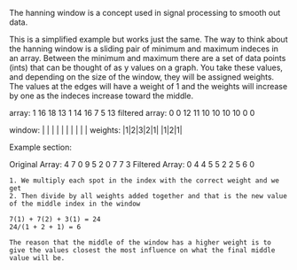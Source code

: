 The hanning window is a concept used in signal processing to smooth out data.

This is a simplified example but works just the same.  The way to think about the hanning window is a sliding pair of minimum and maximum
indeces in an array.  Between the minimum and maximum there are a set of data points (ints) that can be thought of as y values on a graph.
You take these values, and depending on the size of the window, they will be assigned weights.  The values at the edges will have a weight
of 1 and the weights will increase by one as the indeces increase toward the middle.

array:          1 16 18 13 1 14 16 7 5 13
filtered array: 0 0 12 11 10 10 10 10 0 0

window:   | | | | | |           | | | |
weights:  |1|2|3|2|1|           |1|2|1|

Example section:

Original Array: 
4 7 0 9 5 2 0 7 7 3 
Filtered Array: 
0 4 4 5 5 2 2 5 6 0 
    
    1. We multiply each spot in the index with the correct weight and we get  
    2. Then divide by all weights added together and that is the new value of the middle index in the window
    
    7(1) + 7(2) + 3(1) = 24
    24/(1 + 2 + 1) = 6
    
    The reason that the middle of the window has a higher weight is to give the values closest the most influence on what the final middle     value will be.
    
